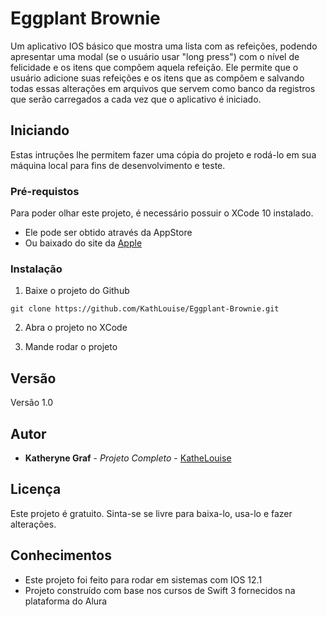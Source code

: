 # Eggplant Brownie

Um aplicativo IOS básico que mostra uma lista com as refeições, podendo apresentar uma modal (se o usuário usar "long press") com o nível de felicidade e os itens que compõem aquela refeição.
Ele permite que o usuário adicione suas refeições e os itens que as compõem e salvando todas essas alterações em arquivos que servem como banco da registros que serão carregados a cada vez que o aplicativo é iniciado.

## Iniciando

Estas intruções lhe permitem fazer uma cópia do projeto e rodá-lo em sua máquina local para fins de desenvolvimento e teste. 

### Pré-requistos

Para poder olhar este projeto, é necessário possuir o XCode 10 instalado.

* Ele pode ser obtido através da AppStore
* Ou baixado do site da [Apple](https://developer.apple.com/develop/)

### Instalação

 1. Baixe o projeto do Github
 
 ```
 git clone https://github.com/KathLouise/Eggplant-Brownie.git
 ```
 2. Abra o projeto no XCode
 
 3. Mande rodar o projeto

## Versão

Versão 1.0

## Autor

* **Katheryne Graf** - *Projeto Completo* - [KatheLouise](https://github.com/KathLouise)

## Licença

Este projeto é gratuito. 
Sinta-se se livre para baixa-lo, usa-lo e fazer alterações.

## Conhecimentos

* Este projeto foi feito para rodar em sistemas com IOS 12.1
* Projeto construído com base nos cursos de Swift 3 fornecidos na plataforma do Alura

